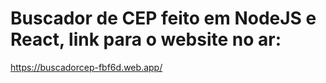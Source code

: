 # Buscador de CEP feito em NodeJS e React, link para o website no ar:

https://buscadorcep-fbf6d.web.app/

